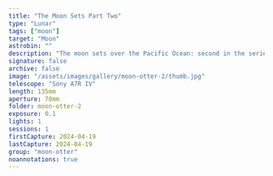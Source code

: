 ```yaml
---
title: "The Moon Sets Part Two"
type: "Lunar"
tags: ["moon"]
target: "Moon"
astrobin: ""
description: "The moon sets over the Pacific Ocean: second in the series of an evening I spent capturing the moon as it set from Otter Rock."
signature: false
archive: false
image: "/assets/images/gallery/moon-otter-2/thumb.jpg"
telescope: "Sony A7R IV"
length: 135mm
aperture: 70mm
folder: moon-otter-2
exposure: 0.1
lights: 1
sessions: 1
firstCapture: 2024-04-19
lastCapture: 2024-04-19
group: "moon-otter"
noannotations: true
---
```

